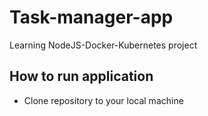 # Task-manager-app #

Learning NodeJS-Docker-Kubernetes project

## How to run application ##

- Clone repository to your local machine
